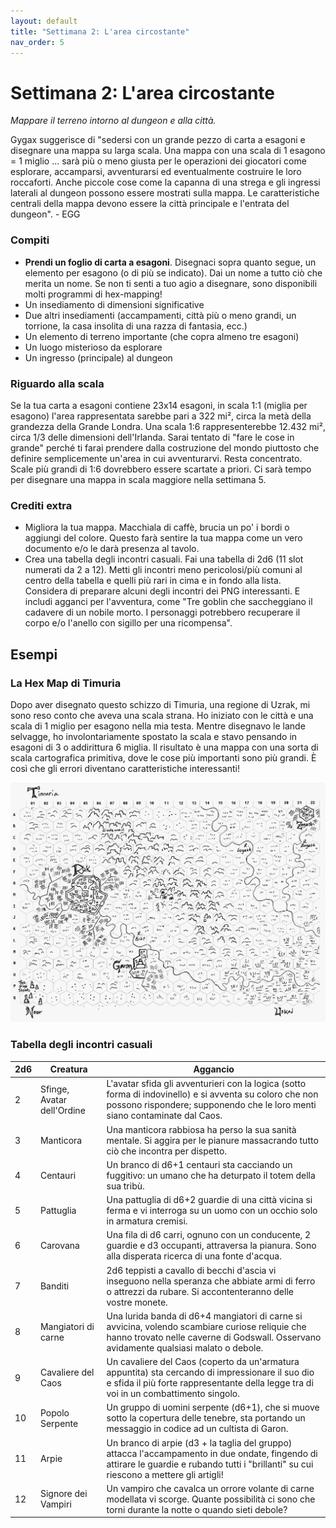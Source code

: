 ```yaml
---
layout: default
title: "Settimana 2: L'area circostante"
nav_order: 5
---
```

# Settimana 2: L'area circostante

*Mappare il terreno intorno al dungeon e alla città.*

Gygax suggerisce di "sedersi con un grande pezzo di carta a esagoni e disegnare una mappa su larga scala. Una mappa con una scala di 1 esagono = 1 miglio ... sarà più o meno giusta per le operazioni dei giocatori come esplorare, accamparsi, avventurarsi ed eventualmente costruire le loro roccaforti. Anche piccole cose come la capanna di una strega e gli ingressi laterali al dungeon possono essere mostrati sulla mappa. Le caratteristiche centrali della mappa devono essere la città principale e l'entrata del dungeon". - EGG

### Compiti
- **Prendi un foglio di carta a esagoni**. Disegnaci sopra quanto segue, un elemento per esagono (o di più se indicato). Dai un nome a tutto ciò che merita un nome. Se non ti senti a tuo agio a disegnare, sono disponibili molti programmi di hex-mapping!
- Un insediamento di dimensioni significative
- Due altri insediamenti (accampamenti, città più o meno grandi, un torrione, la casa insolita di una razza di fantasia, ecc.)
- Un elemento di terreno importante (che copra almeno tre esagoni)
- Un luogo misterioso da esplorare
- Un ingresso (principale) al dungeon

### Riguardo alla scala
Se la tua carta a esagoni contiene 23x14 esagoni, in scala 1:1 (miglia per esagono) l'area rappresentata sarebbe pari a 322 mi², circa la metà della grandezza della Grande Londra. Una scala 1:6 rappresenterebbe 12.432 mi², circa 1/3 delle dimensioni dell'Irlanda. Sarai tentato di "fare le cose in grande" perché ti farai prendere dalla costruzione del mondo piuttosto che definire semplicemente un'area in cui avventurarvi. Resta concentrato. Scale più grandi di 1:6 dovrebbero essere scartate a priori. Ci sarà tempo per disegnare una mappa in scala maggiore nella settimana 5.

### Crediti extra
- Migliora la tua mappa. Macchiala di caffè, brucia un po' i bordi o aggiungi del colore. Questo farà sentire la tua mappa come un vero documento e/o le darà presenza al tavolo.
- Crea una tabella degli incontri casuali. Fai una tabella di 2d6 (11 slot numerati da 2 a 12). Metti gli incontri meno pericolosi/più comuni al centro della tabella e quelli più rari in cima e in fondo alla lista. Considera di preparare alcuni degli incontri dei PNG interessanti. E includi agganci per l'avventura, come "Tre goblin che saccheggiano il cadavere di un nobile morto. I personaggi potrebbero recuperare il corpo e/o l'anello con sigillo per una ricompensa".

## Esempi

### La Hex Map di Timuria
Dopo aver disegnato questo schizzo di Timuria, una regione di Uzrak, mi sono reso conto che aveva una scala strana. Ho iniziato con le città e una scala di 1 miglio per esagono nella mia testa. Mentre disegnavo le lande selvagge, ho involontariamente spostato la scala e stavo pensando in esagoni di 3 o addirittura 6 miglia. Il risultato è una mappa con una sorta di scala cartografica primitiva, dove le cose più importanti sono più grandi. È così che gli errori diventano caratteristiche interessanti!

![Timura Hex Map](img/timuria.png)

### Tabella degli incontri casuali

| 2d6 | Creatura                   | Aggancio                                                                                                                                                                                  |
|-----|----------------------------|-------------------------------------------------------------------------------------------------------------------------------------------------------------------------------------------|
| 2   | Sfinge, Avatar dell'Ordine | L'avatar sfida gli avventurieri con la logica (sotto forma di indovinello) e si avventa su coloro che non possono rispondere; supponendo che le loro menti siano contaminate dal Caos.    |
| 3   | Manticora                  | Una manticora rabbiosa ha perso la sua sanità mentale. Si aggira per le pianure massacrando tutto ciò che incontra per dispetto.                                                          |
| 4   | Centauri                   | Un branco di d6+1 centauri sta cacciando un fuggitivo: un umano che ha deturpato il totem della sua tribù.                                                                                |
| 5   | Pattuglia                  | Una pattuglia di d6+2 guardie di una città vicina si ferma e vi interroga su un uomo con un occhio solo in armatura cremisi.                                                              |
| 6   | Carovana                   | Una fila di d6 carri, ognuno con un conducente, 2 guardie e d3 occupanti, attraversa la pianura. Sono alla disperata ricerca di una fonte d'acqua.                                        |
| 7   | Banditi                    | 2d6 teppisti a cavallo di becchi d'ascia vi inseguono nella speranza che abbiate armi di ferro o attrezzi da rubare. Si accontenteranno delle vostre monete.                              |
| 8   | Mangiatori di carne        | Una lurida banda di d6+4 mangiatori di carne si avvicina, volendo scambiare curiose reliquie che hanno trovato nelle caverne di Godswall. Osservano avidamente qualsiasi malato o debole. |
| 9   | Cavaliere del Caos         | Un cavaliere del Caos (coperto da un'armatura appuntita) sta cercando di impressionare il suo dio e sfida il più forte rappresentante della legge tra di voi in un combattimento singolo. |
| 10  | Popolo Serpente            | Un gruppo di uomini serpente (d6+1), che si muove sotto la copertura delle tenebre, sta portando un messaggio in codice ad un cultista di Garon.                                          |
| 11  | Arpie                      | Un branco di arpie (d3 + la taglia del gruppo) attacca l'accampamento in due ondate, fingendo di attirare le guardie e rubando tutti i "brillanti" su cui riescono a mettere gli artigli! |
| 12  | Signore dei Vampiri        | Un vampiro che cavalca un orrore volante di carne modellata vi scorge. Quante possibilità ci sono che torni durante la notte o quando sieti debole?                                       |